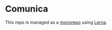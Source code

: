 # Comunica

This repo is managed as a [monorepo](https://github.com/babel/babel/blob/master/doc/design/monorepo.md)
using [Lerna](https://lernajs.io/).
